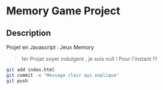 # Memory Game Project

## Description

Projet en Javascript : Jeux Memory

> 1er Projet soyer indulgent , je suis null ! Pour l'instant !!!

```bash
git add index.html
git commit -m "Message clair qui explique"
git push
```